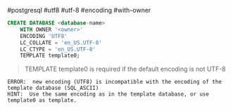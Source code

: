 #postgresql
#utf8 #utf-8
#encoding
#with-owner

```sql
CREATE DATABASE <database-name>
    WITH OWNER '<owner>'
    ENCODING 'UTF8'
    LC_COLLATE = 'en_US.UTF-8'
    LC_CTYPE = 'en_US.UTF-8'
    TEMPLATE template0;
```

> TEMPLATE template0 is required if the default encoding is not UTF-8
```log
ERROR:  new encoding (UTF8) is incompatible with the encoding of the template database (SQL_ASCII)
HINT:  Use the same encoding as in the template database, or use template0 as template.
```
